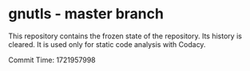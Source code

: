# gnutls - master branch

This repository contains the frozen state of the repository.
Its history is cleared. It is used only for static code
analysis with Codacy.

Commit Time: 1721957998